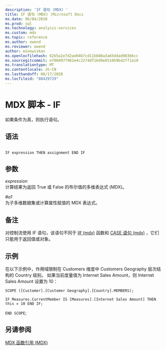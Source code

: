 ```yaml
---
description: 'IF 语句 (MDX) '
title: IF 语句 (MDX) |Microsoft Docs
ms.date: 06/04/2018
ms.prod: sql
ms.technology: analysis-services
ms.custom: mdx
ms.topic: reference
ms.author: owend
ms.reviewer: owend
author: minewiskan
ms.openlocfilehash: 62b5a2e7d2ae04b7cd11bb08a3a65ddad903b6cc
ms.sourcegitcommit: e700497f962e4c2274df16d9e651059b42ff1a10
ms.translationtype: MT
ms.contentlocale: zh-CN
ms.lasthandoff: 08/17/2020
ms.locfileid: "88429729"
---
```

# <a name="mdx-scripting---if"></a>MDX 脚本 - IF


  如果条件为真，则执行语句。  
  
## <a name="syntax"></a>语法  
  
```  
  
IF expression THEN assignment END IF  
```  
  
## <a name="arguments"></a>参数  
 *expression*  
 计算结果为返回 True 或 False 的布尔值的多维表达式 (MDX)。  
  
 *#a1*  
 为子多维数据集或计算属性赋值的 MDX 表达式。  
  
## <a name="remarks"></a>备注  
 对控制流使用 IF 语句，该语句不同于 [IIf &#40;mdx&#41;](../mdx/iif-mdx.md) 函数和 [CASE 语句 &#40;mdx&#41;](../mdx/case-statement-mdx.md) ，它们只能用于返回值或对象。  
  
## <a name="examples"></a>示例  
 在以下示例中，作用域限制在 Customers 维度中 Customers Geography 层次结构的 Country 级别。 如果当前度量值为 Internet Sales Amount，则 Internet Sales Amount 设置为 10：  
  
 `SCOPE ([Customer].[Customer Geography].[Country].MEMBERS);`  
  
 `IF Measures.CurrentMember IS [Measures].[Internet Sales Amount] THEN this = 10 END IF;`  
  
 `END SCOPE`;  
  
## <a name="see-also"></a>另请参阅  
 [MDX 函数引用 (MDX)](../mdx/mdx-function-reference-mdx.md)  
  
  
